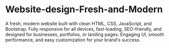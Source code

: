 # Website-design-Fresh-and-Modern
A fresh, modern website built with clean HTML, CSS, JavaScript, and Bootstrap. Fully responsive for all devices, fast-loading, SEO-friendly, and designed for businesses, portfolios, or landing pages. Engaging UI, smooth performance, and easy customization for your brand's success.

